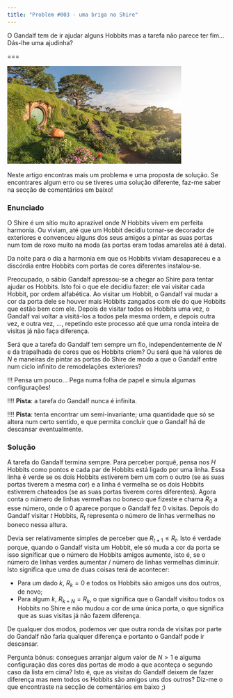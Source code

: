 ```yaml
---
title: "Problem #003 - uma briga no Shire"
---
```


O Gandalf tem de ir ajudar alguns Hobbits mas a tarefa não parece ter fim... Dás-lhe uma ajudinha?

===

![a picture of the Shire](shire.jpg)

Neste artigo encontras mais um problema e uma proposta de solução. Se encontrares algum erro ou se tiveres uma solução diferente, faz-me saber na secção de comentários em baixo!

### Enunciado

O Shire é um sítio muito aprazível onde $N$ Hobbits vivem em perfeita harmonia. Ou viviam, até que um Hobbit decidiu tornar-se decorador de exteriores e convenceu alguns dos seus amigos a pintar as suas portas num tom de roxo muito na moda (as portas eram todas amarelas até à data).

Da noite para o dia a harmonia em que os Hobbits viviam desapareceu e a discórdia entre Hobbits com portas de cores diferentes instalou-se.

Preocupado, o sábio Gandalf apressou-se a chegar ao Shire para tentar ajudar os Hobbits. Isto foi o que ele decidiu fazer: ele vai visitar cada Hobbit, por ordem alfabética. Ao visitar um Hobbit, o Gandalf vai mudar a cor da porta dele se houver mais Hobbits zangados com ele do que Hobbits que estão bem com ele. Depois de visitar todos os Hobbits uma vez, o Gandalf vai voltar a visitá-los a todos pela mesma ordem, e depois outra vez, e outra vez, ..., repetindo este processo até que uma ronda inteira de visitas já não faça diferença.

Será que a tarefa do Gandalf tem sempre um fio, independentemente de $N$ e da trapalhada de cores que os Hobbits criem? Ou será que há valores de $N$ e maneiras de pintar as portas do Shire de modo a que o Gandalf entre num ciclo infinito de remodelações exteriores?

!!! Pensa um pouco... Pega numa folha de papel e simula algumas configurações!

!!!! **Pista**: a tarefa do Gandalf nunca é infinita.

!!!! **Pista**: tenta encontrar um semi-invariante; uma quantidade que só se altera num certo sentido, e que permita concluir que o Gandalf há de descansar eventualmente.


### Solução

A tarefa do Gandalf termina sempre. Para perceber porquê, pensa nos $H$ Hobbits como pontos e cada par de Hobbits está ligado por uma linha. Essa linha é verde se os dois Hobbits estiverem bem um com o outro (se as suas portas tiverem a mesma cor) e a linha é vermelha se os dois Hobbits estiverem chateados (se as suas portas tiverem cores diferentes). Agora conta o número de linhas vermelhas no boneco que fizeste e chama $R_0$ a esse número, onde o $0$ aparece porque o Gandalf fez $0$ visitas. Depois do Gandalf visitar $t$ Hobbits, $R_t$ representa o número de linhas vermelhas no boneco nessa altura.

Devia ser relativamente simples de perceber que $R_{t+1} \leq R_t$. Isto é verdade porque, quando o Gandalf visita um Hobbit, ele só muda a cor da porta se isso significar que o número de Hobbits amigos aumente, isto é, se o número de linhas verdes aumentar / número de linhas vermelhas diminuir. Isto significa que uma de duas coisas terá de acontecer:

 - Para um dado $k$, $R_k = 0$ e todos os Hobbits são amigos uns dos outros, de novo;
 - Para algum $k$, $R_{k+N} = R_k$, o que significa que o Gandalf visitou todos os Hobbits no Shire e não mudou a cor de uma única porta, o que significa que as suas visitas já não fazem diferença.

De qualquer dos modos, podemos ver que outra ronda de visitas por parte do Gandalf não faria qualquer diferença e portanto o Gandalf pode ir descansar.

Pergunta bónus: consegues arranjar algum valor de $N > 1$ e alguma configuração das cores das portas de modo a que aconteça o segundo caso da lista em cima? Isto é, que as visitas do Gandalf deixem de fazer diferença mas nem todos os Hobbits são amigos uns dos outros? Diz-me o que encontraste na secção de comentários em baixo ;)
